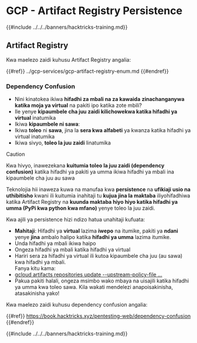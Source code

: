 # GCP - Artifact Registry Persistence

{{#include ../../../banners/hacktricks-training.md}}

## Artifact Registry

Kwa maelezo zaidi kuhusu Artifact Registry angalia:

{{#ref}}
../gcp-services/gcp-artifact-registry-enum.md
{{#endref}}

### Dependency Confusion

- Nini kinatokea ikiwa **hifadhi za mbali na za kawaida** **zinachanganywa katika moja ya virtual** na pakiti ipo katika zote mbili?
- Ile yenye **kipaumbele cha juu zaidi kilichowekwa katika hifadhi ya virtual** inatumika
- Ikiwa **kipaumbele ni sawa**:
- Ikiwa **toleo** ni **sawa**, jina la **sera kwa alfabeti** ya kwanza katika hifadhi ya virtual inatumika
- Ikiwa sivyo, **toleo la juu zaidi** linatumika

> [!CAUTION]
> Kwa hivyo, inawezekana **kuitumia toleo la juu zaidi (dependency confusion)** katika hifadhi ya pakiti ya umma ikiwa hifadhi ya mbali ina kipaumbele cha juu au sawa

Teknolojia hii inaweza kuwa na manufaa kwa **persistence** na **ufikiaji usio na uthibitisho** kwani ili kuitumia inahitaji tu **kujua jina la maktaba** iliyohifadhiwa katika Artifact Registry na **kuunda maktaba hiyo hiyo katika hifadhi ya umma (PyPi kwa python kwa mfano)** yenye toleo la juu zaidi.

Kwa ajili ya persistence hizi ndizo hatua unahitaji kufuata:

- **Mahitaji**: Hifadhi ya **virtual** lazima **iwepo** na itumike, pakiti ya **ndani** yenye **jina** ambalo halipo katika **hifadhi ya umma** lazima itumike.
- Unda hifadhi ya mbali ikiwa haipo
- Ongeza hifadhi ya mbali katika hifadhi ya virtual
- Hariri sera za hifadhi ya virtual ili kutoa kipaumbele cha juu (au sawa) kwa hifadhi ya mbali.\
Fanya kitu kama:
- [gcloud artifacts repositories update --upstream-policy-file ...](https://cloud.google.com/sdk/gcloud/reference/artifacts/repositories/update#--upstream-policy-file)
- Pakua pakiti halali, ongeza msimbo wako mbaya na uisajili katika hifadhi ya umma kwa toleo sawa. Kila wakati mendelezi anapoisakinisha, atasakinisha yako!

Kwa maelezo zaidi kuhusu dependency confusion angalia:

{{#ref}}
https://book.hacktricks.xyz/pentesting-web/dependency-confusion
{{#endref}}

{{#include ../../../banners/hacktricks-training.md}}
